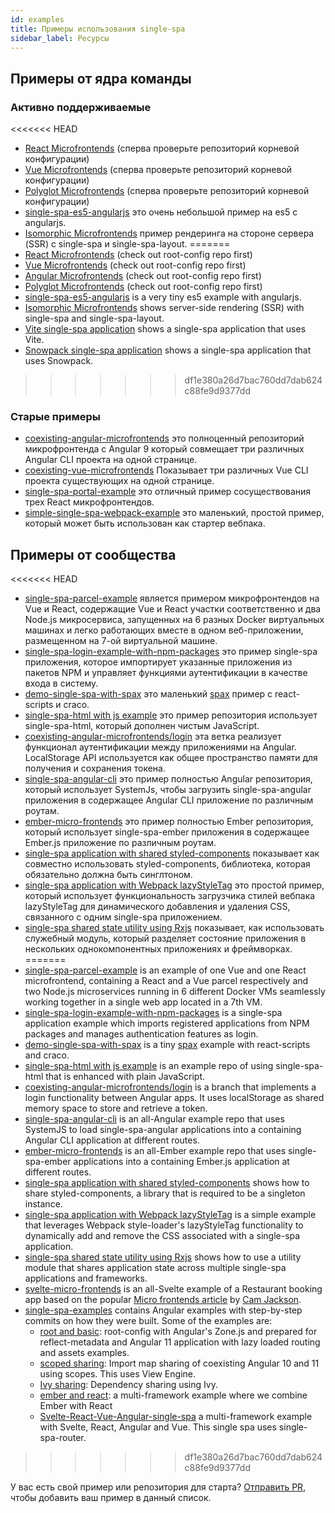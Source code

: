 ```yaml
---
id: examples
title: Примеры использования single-spa
sidebar_label: Ресурсы
---
```


## Примеры от ядра команды

### Активно поддерживаемые

<<<<<<< HEAD
- [React Microfrontends](https://github.com/react-microfrontends) (сперва проверьте репозиторий корневой конфигурации)
- [Vue Microfrontends](https://github.com/vue-microfrontends) (сперва проверьте репозиторий корневой конфигурации)
- [Polyglot Microfrontends](https://github.com/polyglot-microfrontends) (сперва проверьте репозиторий корневой конфигурации)
- [single-spa-es5-angularjs](https://github.com/joeldenning/single-spa-es5-angularjs) это очень небольшой пример на es5 с angularjs.
- [Isomorphic Microfrontends](https://github.com/isomorphic-microfrontends) пример рендеринга на стороне сервера (SSR) с single-spa и single-spa-layout.
=======
- [React Microfrontends](https://github.com/react-microfrontends) (check out root-config repo first)
- [Vue Microfrontends](https://github.com/vue-microfrontends) (check out root-config repo first)
- [Angular Microfrontends](https://github.com/angular-microfrontends) (check out root-config repo first)
- [Polyglot Microfrontends](https://github.com/polyglot-microfrontends) (check out root-config repo first)
- [single-spa-es5-angularjs](https://github.com/joeldenning/single-spa-es5-angularjs) is a very tiny es5 example with angularjs.
- [Isomorphic Microfrontends](https://github.com/isomorphic-microfrontends) shows server-side rendering (SSR) with single-spa and single-spa-layout.
- [Vite single-spa application](https://github.com/joeldenning/vite-single-spa-example) shows a single-spa application that uses Vite.
- [Snowpack single-spa application](https://github.com/joeldenning/snowpack-single-spa-example) shows a single-spa application that uses Snowpack.
>>>>>>> df1e380a26d7bac760dd7dab624c88fe9d9377dd

### Старые примеры

- [coexisting-angular-microfrontends](https://github.com/joeldenning/coexisting-angular-microfrontends) это полноценный репозиторий микрофронтенда с Angular 9 который совмещает три различных Angular CLI проекта на одной странице.
- [coexisting-vue-microfrontends](https://github.com/joeldenning/coexisting-vue-microfrontends) Показывает три различных Vue CLI проекта существующих на одной странице.
- [single-spa-portal-example](https://gitlab.com/TheMcMurder/single-spa-portal-example) это отличный пример сосуществования трех React микрофронтендов.
- [simple-single-spa-webpack-example](https://github.com/joeldenning/simple-single-spa-webpack-example) это маленький, простой пример, который может быть использован как стартер вебпака.

## Примеры от сообщества

<<<<<<< HEAD
- [single-spa-parcel-example](https://github.com/Guillembonet/single-spa-parcel-example) является примером микрофронтендов на Vue и React, содержащие Vue и React участки соответственно и два Node.js микросервиса, запущенных на 6 разных Docker виртуальных машинах и легко работающих вместе в одном веб-приложении, размещенном на 7-ой виртуальной машине.
- [single-spa-login-example-with-npm-packages](https://github.com/jualoppaz/single-spa-login-example-with-npm-packages) это пример single-spa приложения, которое импортирует указанные приложения из пакетов NPM и управляет функциями аутентификации в качестве входа в систему.
- [demo-single-spa-with-spax](https://github.com/crossjs/spax/tree/master/packages/demo-single-spa) это маленький [spax](https://spax.js.org) пример с react-scripts и craco.
- [single-spa-html with js example](https://github.com/filoxo/single-spa-html-with-js-example) это пример репозитория использует single-spa-html, который дополнен чистым JavaScript.
- [coexisting-angular-microfrontends/login](https://github.com/Vallerious/coexisting-angular-microfrontends/tree/feature/login) эта ветка реализует функционал аутентификации между приложениями на Angular. LocalStorage API используется как общее пространство памяти для получения и сохранения токена.
- [single-spa-angular-cli](https://github.com/matt-gold/single-spa-angular-cli) это пример полностью Angular репозитория, который использует SystemJs, чтобы загрузить single-spa-angular приложения в содержащее Angular CLI приложение по различным роутам.
- [ember-micro-frontends](https://github.com/ember-micro-frontends) это пример полностью Ember репозитория, который использует single-spa-ember приложения в содержащее Ember.js приложение по различным роутам.
- [single-spa application with shared styled-components](https://github.com/filoxo/single-spa-example-shared-styled-components) показывает как совместно использовать styled-components, библиотека, которая обязательно должна быть синглтоном.
- [single-spa application with Webpack lazyStyleTag](https://github.com/filoxo/single-spa-example-webpack-lazystyletag) это простой пример, который использует функциональность загрузчика стилей вебпака lazyStyleTag для динамического добавления и удаления CSS, связанного с одним single-spa приложением.
- [single-spa shared state utility using Rxjs](https://github.com/filoxo/single-spa-example-rxjs-shared-state) показывает, как использовать служебный модуль, который разделяет состояние приложения в нескольких однокомпонентных приложениях и фреймворках.
=======
- [single-spa-parcel-example](https://github.com/Guillembonet/single-spa-parcel-example) is an example of one Vue and one React microfrontend, containing a React and a Vue parcel respectively and two Node.js microservices running in 6 different Docker VMs seamlessly working together in a single web app located in a 7th VM.
- [single-spa-login-example-with-npm-packages](https://github.com/jualoppaz/single-spa-login-example-with-npm-packages) is a single-spa application example which imports registered applications from NPM packages and manages authentication features as login.
- [demo-single-spa-with-spax](https://github.com/crossjs/spax/tree/master/packages/demo-single-spa) is a tiny [spax](https://spax.js.org) example with react-scripts and craco.
- [single-spa-html with js example](https://github.com/filoxo/single-spa-html-with-js-example) is an example repo of using single-spa-html that is enhanced with plain JavaScript.
- [coexisting-angular-microfrontends/login](https://github.com/Vallerious/coexisting-angular-microfrontends/tree/feature/login) is a branch that implements a login functionality between Angular apps. It uses localStorage as shared memory space to store and retrieve a token.
- [single-spa-angular-cli](https://github.com/matt-gold/single-spa-angular-cli) is an all-Angular example repo that uses SystemJS to load single-spa-angular applications into a containing Angular CLI application at different routes.
- [ember-micro-frontends](https://github.com/ember-micro-frontends) is an all-Ember example repo that uses single-spa-ember applications into a containing Ember.js application at different routes.
- [single-spa application with shared styled-components](https://github.com/filoxo/single-spa-example-shared-styled-components) shows how to share styled-components, a library that is required to be a singleton instance.
- [single-spa application with Webpack lazyStyleTag](https://github.com/filoxo/single-spa-example-webpack-lazystyletag) is a simple example that leverages Webpack style-loader's lazyStyleTag functionality to dynamically add and remove the CSS associated with a single-spa application.
- [single-spa shared state utility using Rxjs](https://github.com/filoxo/single-spa-example-rxjs-shared-state) shows how to use a utility module that shares application state across multiple single-spa applications and frameworks.
- [svelte-micro-frontends](https://github.com/svelte-micro-frontends) is an all-Svelte example of a Restaurant booking app based on the popular [Micro frontends article](https://martinfowler.com/articles/micro-frontends.html) by [Cam Jackson](https://twitter.com/thecamjackson).
- [single-spa-examples](https://github.com/daniloesk/single-spa-examples/) contains Angular examples with step-by-step commits on how they were built. Some of the examples are:
  - [root and basic](https://github.com/daniloesk/single-spa-examples/tree/v20201211-registration): root-config with Angular's Zone.js and prepared for reflect-metadata and Angular 11 application with lazy loaded routing and assets examples.
  - [scoped sharing](https://github.com/daniloesk/single-spa-examples/tree/v20201215-scoped-importmap): Import map sharing of coexisting Angular 10 and 11 using scopes. This uses View Engine.
  - [Ivy sharing](https://github.com/daniloesk/single-spa-examples/tree/v20201217-importmap-ivy): Dependency sharing using Ivy.
  - [ember and react](https://github.com/ember-react-microfrontend): a multi-framework example where we combine Ember with React
  - [Svelte-React-Vue-Angular-single-spa](https://github.com/Svelte-React-Vue-Angular-SPA) a multi-framework example with Svelte, React, Angular and Vue. This single spa uses single-spa-router.

>>>>>>> df1e380a26d7bac760dd7dab624c88fe9d9377dd

У вас есть свой пример или репозитория для старта? [Отправить PR](https://github.com/single-spa/single-spa.js.org/edit/master/website/versioned_docs/version-5.x/examples.md), чтобы добавить ваш пример в данный список.
